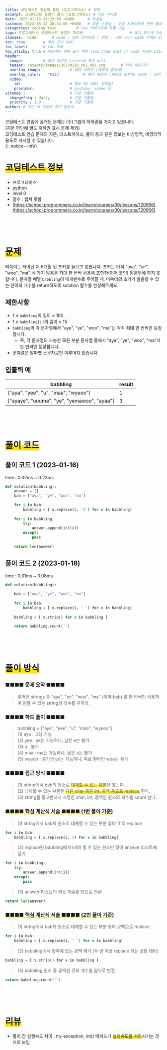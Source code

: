 ```yaml
---
title: 코딩테스트 옹알이 풀이 (프로그래머스) # 제목
excerpt: 코딩테스트 옹알이 풀이 (프로그래머스) # 서브 타이틀
date: 2023-01-18 20:33:00 +0900      # 작성일
lastmod: 2023-06-12 20:33:00 +0900   # 최종 수정일 : 구글 사이트등록 관련 필요
categories: coding_test         # 다수 카테고리에 포함 가능
tags: 프로그래머스 코딩테스트 옹알이 파이썬                     # 태그 복수개 가능
classes:  wide       # wide : 넓은 레이아웃 / 빈칸 : 기본 //// wide 시에는 sticky toc 불가
toc: true        # 목차 표시 여부
toc_label:       # toc 제목
toc_sticky: true # 이동하는 목차 표시 여부 (toc:true 필요) // wide 시에는 sticky toc 불가
header: 
  image:         # 헤더 이미지 (asset내 혹은 url)
  teaser: /assets/images/20230118_001_001.png       # 티저 이미지??
  overlay_image:             # 헤더 이미지 (제목과 겹치게)
  overlay_color:   '#333'          # 헤더 배경색 (제목과 겹치게) #333 : 짙은 회색
  video:
    id:                      # 영상 ID (URL 뒷부분)
    provider:                # youtube, vimeo 등
sitemap :                    # 구글 크롤링
  changefreq : daily         # 구글 크롤링
  priority : 1.0             # 구글 크롤링
author: # 주인 외 작성자 표기 필요시
---
```

<!--postNo: 20230118_001-->

코딩테스트 연습에 공개된 문제는 (주)그렙이 저작권을 가지고 있습니다.  
(지문 하단에 별도 저작권 표시 문제 제외)  
코딩테스트 연습 문제의 지문, 테스트케이스, 풀이 등과 같은 정보는 비상업적, 비영리적 용도로 게시할 수 있습니다.  
{: .notice--info}

# <span style='background:linear-gradient(to top, #FFE400 50%, transparent 50%)'>코딩테스트 정보</span>

- 프로그래머스
- python
- level 0
- 점수 : 캡쳐 못함
- [https://school.programmers.co.kr/learn/courses/30/lessons/120956](https://school.programmers.co.kr/learn/courses/30/lessons/120956)

<br>
<br>
<br>

# <span style='background:linear-gradient(to top, #FFE400 50%, transparent 50%)'>문제</span>

머쓱이는 태어난 지 6개월 된 조카를 돌보고 있습니다. 조카는 아직 "aya", "ye", "woo", "ma" 네 가지 발음을 최대 한 번씩 사용해 조합한(이어 붙인) 발음밖에 하지 못합니다. 문자열 배열 `babbling`이 매개변수로 주어질 때, 머쓱이의 조카가 발음할 수 있는 단어의 개수를 return하도록 solution 함수를 완성해주세요.

## 제한사항

- 1 ≤ `babbling`의 길이 ≤ 100
- 1 ≤ `babbling[i]`의 길이 ≤ 15
- `babbling`의 각 문자열에서 "aya", "ye", "woo", "ma"는 각각 최대 한 번씩만 등장합니다.
    - 즉, 각 문자열의 가능한 모든 부분 문자열 중에서 "aya", "ye", "woo", "ma"가 한 번씩만 등장합니다.
- 문자열은 알파벳 소문자로만 이루어져 있습니다.  

## 입출력 예

|babbling|result|
|---|---|
|["aya", "yee", "u", "maa", "wyeoo"]|1|
|["ayaye", "uuuma", "ye", "yemawoo", "ayaa"]|3|

<br>
<br>
<br>

# <span style='background:linear-gradient(to top, #FFE400 50%, transparent 50%)'>풀이 코드</span>

## 풀이 코드 1 (2023-01-16)  
time : 0.02ms ~ 0.23ms

```python
def solution(babbling):
    answer = []
    bab = ["aya", "ye", "woo", "ma"] 
    
    for i in bab:
        babbling = [ x.replace(i, '1') for x in babbling]
    
    for i in babbling:
        try:
            answer.append(int(i))
        except:
            pass
    
    return len(answer)
```

## 풀이 코드 2 (2023-01-18)
time : 0.01ms ~ 0.08ms

```python
def solution(babbling):
    
    bab = ["aya", "ye", "woo", "ma"] 
    
    for i in bab:
        babbling = [ x.replace(i, ' ') for x in babbling]
        
    babbling = [ x.strip() for x in babbling ]
    
    return babbling.count('')
```

<br>
<br>
<br>

# <span style='background:linear-gradient(to top, #FFE400 50%, transparent 50%)'>풀이 방식</span>

### ■■■■ 문제 요약 ■■■■
> 주어진 strings 중 "aya", "ye", "woo", "ma" (이하:bab) 를 한 번씩만 사용하여 만들 수 있는 string의 갯수를 구하라.

### ■■■■ 하드 풀이 ■■■■
> babbling = ["aya", "yee", "u", "maa", "wyeoo"]  
(1) aya : 그냥 가능  
(2) yee : ye는 가능하나, 남은 e는 불가  
(3) u : 불가  
(4) maa : ma는 가능하나, 남은 a는 불가  
(5) wyeoo : 중간의 ye는 가능하나, 따로 떨어진 woo는 불가  

### ■■■■ 접근 방식 ■■■■
> (1) string에서 bab의 원소로 <span style='background:linear-gradient(to top, #FFE400 50%, transparent 50%)'>대체할 수 있는 부분</span>을 찾는다.  
(2) 대체할 수 있는 부분은 <span style='background:linear-gradient(to top, #FFE400 50%, transparent 50%)'>다른 char 혹은 int, 공백 등으로 replace</span> 한다.  
(3) string들 중 2번에서 지정한 char, int, 공백인 원소의 개수를 count 한다.  

### <span style='background:linear-gradient(to top, #FFE400 1%, transparent 20%)'> ■■■■ 핵심 계산식 서술 ■■■■ (1번 풀이 기준) </span>
> (1) string에서 bab의 원소로 대체할 수 있는 부분 찾아 '1'로 replace  
```python
for i in bab:
	babbling = [ x.replace(i, 1) for x in babbling]
```

> (2) replace된 babbling에서 int화 할 수 있는 원소만 찾아 answer 리스트에 담기  
```python
for i in babbling:
	try:
		answer.append(int(i))
	except:
		pass
```

> (3) answer 리스트의 원소 개수를 답으로 반환
```python
return len(answer)
```

### <span style='background:linear-gradient(to top, #FFE400 1%, transparent 20%)'>■■■■ 핵심 계산식 서술 ■■■■ (2번 풀이 기준)</span>
> (1) string에서 bab의 원소로 대체할 수 있는 부분 찾아 공백으로 replace  
```python
for i in bab:
	babbling = [ x.replace(i, ' ') for x in babbling]
```

> (2) babbling에서 양쪽에 있는 공백 제거 (두 번 이상 replace 되는 상황 대비)
```python
babbling = [ x.strip() for x in babbling ]
```

> (3) babbling 원소 중 공백인 것의 개수를 답으로 반환
```python
return babbling.count('')
```

<br>
<br>
<br>

# <span style='background:linear-gradient(to top, #FFE400 50%, transparent 50%)'>리뷰</span>
* 풀이 간 실행속도 차이 : try-exception, int() 메서드가 <span style='background:linear-gradient(to top, #FFE400 50%, transparent 50%)'>실행속도를 저하</span>시키는 것으로 보임  